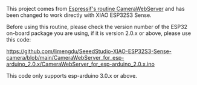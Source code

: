 This project comes from [Espressif's routine CameraWebServer](https://github.com/espressif/arduino-esp32/blob/master/libraries/ESP32/examples/Camera/CameraWebServer/CameraWebServer.ino) and has been changed to work directly with XIAO ESP32S3 Sense.


Before using this routine, please check the version number of the ESP32 on-board package you are using, if it is version 2.0.x or above, please use this code:

https://github.com/limengdu/SeeedStudio-XIAO-ESP32S3-Sense-camera/blob/main/CameraWebServer_for_esp-arduino_2.0.x/CameraWebServer_for_esp-arduino_2.0.x.ino

This code only supports esp-arduino 3.0.x or above.









